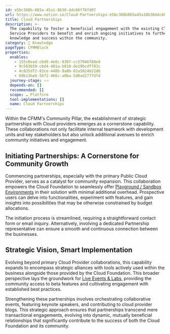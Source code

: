 ```yaml
---
id: e5bc388b-865a-45a1-8b30-ddc66f76fd07
url: https://www.notion.so/Cloud-Partnerships-e5bc388b865a45a18b30ddc66f76fd07
title: Cloud Partnerships
description: >-
  The capability to foster a beneficial engagement with the existing Cloud
  Service Providers to benefit and enrich ongoing initiatives to further
  knowledge and success within the community.
category: 🧠 Knowledge
pageType: CFMMBlock
properties:
  enables:
    - 155c0ead-cbd0-4e0c-9387-cc57946f80e9
    - 9c583659-c6d4-401a-b810-de19bcdff83c
    - 4c835df2-83ce-448b-9a8b-82a5824b22d6
    - 09b13be0-5b72-466c-a0ba-5d8ad2777dfd
  journey-stage: ⭐️⭐️
  depends-on: []
  recommended: []
  scope: ☁️ Platform
  tool-implementations: []
  name: Cloud Partnerships
---
```


Within the CFMM's Community Pillar, the establishment of strategic partnerships with Cloud providers emerges as a cornerstone capability. These collaborations not only facilitate internal teamwork with development units and key stakeholders but also unlock additional avenues to enrich community initiatives and engagement.

## **Initiating Partnerships: A Cornerstone for Community Growth**

Commencing partnerships, especially with the primary Public Cloud Provider, serves as a catalyst for community expansion. This collaboration empowers the Cloud Foundation to seamlessly offer [Playground / Sandbox Environments](../tenant-management/playground-sandbox-environments.md) in their solution with minimal additional overhead. Prospective users can delve into functionalities, experiment with features, and gain insights into possibilities that may be otherwise constrained by budget allocations.

The initiation process is streamlined, requiring a straightforward contact form or email inquiry. Alternatively, involving a dedicated Partnership representative can ensure a smooth and continuous connection between the businesses.

## **Strategic Vision, Smart Implementation**

Evolving beyond primary Cloud Provider collaborations, this capability expands to encompass strategic alliances with tools actively used within the business alongside those provided by the Cloud Foundation. This broader perspective lays the groundwork for [Live Events & Labs](./live-events-and-labs.md), providing the community access to beta features and cultivating engagement with established best practices.

Strengthening these partnerships involves orchestrating collaborative events, featuring keynote speakers, and contributing to cloud provider blogs. This strategic approach ensures that partnerships transcend mere transactional engagements, evolving into dynamic, mutually beneficial relationships that significantly contribute to the success of both the Cloud Foundation and its community.